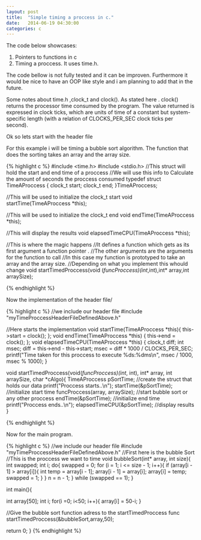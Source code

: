 ```yaml
---
layout: post
title:  "Simple timing a proccess in c."
date:   2014-06-19 04:30:00
categories: c
---
```



The code below showcases:

1) Pointers to functions in c
2) Timing a proccess. It uses time.h.

The code bellow is not fully tested and it can be improven.
Furthermore it would be nice to have an OOP like style  and i am planning to add that in the future.

Some notes about time.h ,clock_t and clock().
As stated here .
clock() returns the processor time consumed by the program.
The value returned is expressed in clock ticks, which are units of time of a constant but system-specific length (with a relation of CLOCKS_PER_SEC clock ticks per second).

Ok so lets start with the header file

For this example i will be timing a bubble sort algorithm.
The function that does the sorting takes an array and the array size.

{% highlight c %}
#include <time.h>
#include <stdio.h>
//This struct will hold the start and end time of a proccess
//We will use this info to Calculate the amount of seconds the proccess consumed
typedef struct TimeAProccess
{
  clock_t start;
  clock_t end;
}TimeAProccess;

//This will be used to initialize the clock_t start 
void startTime(TimeAProccess *this);

//This will be used to initialize the clock_t end 
void endTime(TimeAProccess *this);

//This will display the results
void elapsedTimeCPU(TimeAProccess *this);

//This is where the magic happens 
//It defines a function which gets as its first argument a function pointer .
//The other arguments are the arguments for the function to call
//In this case my function is prototyped to take an array and the array size.
//Depending on what you implement this whould change
void startTimedProccess(void (*funcProccess)(int*,int),int* array,int arraySize);

{% endhighlight %}


Now the implementation of the header file/

{% highlight c %}
//we include our header file
#include "myTimeProccessHeaderFileDefinedAbove.h"

//Here starts the implementation
void startTime(TimeAProccess *this){
	this->start = clock();
};
void endTime(TimeAProccess *this) {
	this->end = clock();
};
void elapsedTimeCPU(TimeAProccess *this) {
	clock_t diff;
	int msec;
	diff = this->end - this->start;
	msec = diff * 1000 / CLOCKS_PER_SEC;
	printf("Time taken for this proccess to execute %ds:%dms\n", msec / 1000, msec % 1000);
}

void startTimedProccess(void(*funcProccess)(int*, int), int* array, int arraySize, char *cAlgo){
	TimeAProccess pSortTime;   //create the struct that holds our data
	printf("Proccess starts..\n");
	startTime(&pSortTime);     //initialize start time
	funcProccess(array, arraySize);    //start bubble sort or any other proccess
	endTime(&pSortTime);       //initialize end time
	printf("Proccess ends..\n");
	elapsedTimeCPU(&pSortTime);   //display results
}


{% endhighlight %}

Now for the main program.

{% highlight c %}
//we include our header file
#include "myTimeProccessHeaderFileDefinedAbove.h"
//First here is the bubble Sort
//This is the proccess we want to time
void bubbleSort(int* array, int size){
	int swapped;
	int i;
	do{
		swapped = 0;
		for (i = 1; i <= size - 1; i++){
			if (array[i - 1] > array[i]){
				int temp = array[i - 1];
				array[i - 1] = array[i];
				array[i] = temp;
				swapped = 1;
			}
		}
		n = n - 1;
	} while (swapped == 1);
}

int main(){
	
int array[50];
int i;
for(i =0; i<50; i++){
   array[i] = 50-i;
}

//Give the bubble sort function adress to the startTimedProccess func
startTimedProccess(&bubbleSort,array,50);

return 0;
}
{% endhighlight %}


